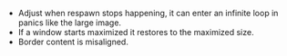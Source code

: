 * Adjust when respawn stops happening, it can enter an infinite loop in panics like the large image.
* If a window starts maximized it restores to the maximized size.
* Border content is misaligned.